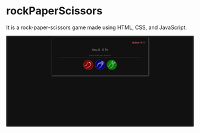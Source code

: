 # rockPaperScissors

It is a rock-paper-scissors game made using HTML, CSS, and JavaScript.


<img src='./assets/Recording%202023-07-01%20at%2000.24.44.gif' />